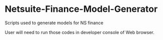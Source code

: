# Netsuite-Finance-Model-Generator
Scripts used to generate models for NS finance

User will need to run those codes in developer console of Web browser.
